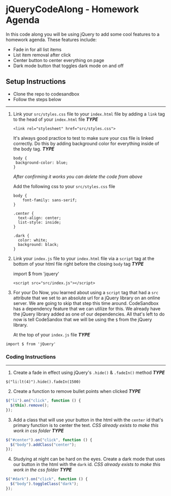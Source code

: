 # jQueryCodeAlong - Homework Agenda

In this code along you will be using jQuery to add some cool features to a homework agenda. These features include:

- Fade in for all list items
- List item removal after click
- Center button to center everything on page
- Dark mode button that toggles dark mode on and off

## Setup Instructions

- Clone the repo to codesandbox
- Follow the steps below

---

1. Link your `src/styles.css` file to your `index.html` file by adding a `link` tag to the head of your `index.html` file
   **_TYPE_**

   ```
   <link rel="stylesheet" href="src/styles.css">
   ```

   It's always good practice to test to make sure your css file is linked correctly. Do this by adding background color for everything inside of the body tag.
   **_TYPE_**

   ```
   body {
    background-color: blue;
   }
   ```

   _After confirming it works you can delete the code from above_

   Add the following css to your `src/styles.css` file

   ```
   body {
       font-family: sans-serif;
   }

   .center {
     text-align: center;
     list-style: inside;
   }

   .dark {
     color: white;
     background: black;
   }
   ```

2. Link your `index.js` file to your `index.html` file via a `script` tag at the bottom of your html file right before the closing `body` tag
   **_TYPE_**

   import \$ from 'jquery'

   ```
   <script src="src/index.js"></script>
   ```

3. For your Do Now, you learned about using a `script` tag that had a `src` attribute that we set to an absolute url for a jQuery library on an online server. We are going to skip that step this time around. CodeSandbox has a dependency feature that we can utilize for this. We already have the jQuery library added as one of our dependencies. All that's left to do now is tell CodeSandox that we will be using the `$` from the jQuery library.

   At the top of your `index.js` file
   **_TYPE_**

```
import $ from 'jQuery'
```

### Coding Instructions

---

1. Create a fade in effect using jQuery's `.hide()` & `.fadeIn()` method
   **_TYPE_**

```
$("li:lt(4)").hide().fadeIn(1500)
```

2. Create a function to remove bullet points when clicked
   **_TYPE_**

```javascript
$("li").on("click", function () {
  $(this).remove();
});
```

3. Add a class that will use your button in the html with the `center` id that's primary function is to center the text. _CSS already exists to make this work in css folder_
   **_TYPE_**

```javascript
$("#center").on("click", function () {
  $("body").addClass("center");
});
```

4. Studying at night can be hard on the eyes. Create a dark mode that uses our button in the html with the `dark` id. _CSS already exists to make this work in the css folder_
   **_TYPE_**

```javascript
$("#dark").on("click", function () {
  $("body").toggleClass("dark");
});
```
